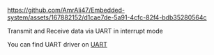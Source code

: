 

https://github.com/AmrAli47/Embedded-system/assets/167882152/d1cae7de-5a91-4cfc-82f4-bdb35280564c


Transmit and Receive data via UART in interrupt mode 

You can find UART driver on [UART](https://github.com/AmrAli47/Embedded-system/tree/origin/STM32F103C8T6%20MCAL%20Layer/MCU%20Peripheral%20drivers/USART)
